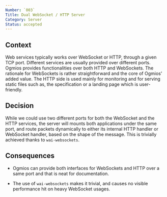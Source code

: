 ```yaml
---
Number: `003`
Title: Dual WebSocket / HTTP Server
Category: Server
Status: accepted 
---
```


<!-- ADR template adapted from Michael Nygard's -->

## Context

<!-- What is the issue that we're seeing that is motivating this decision or change? -->

Web services typically works over WebSocket or HTTP, through a given TCP port. Different services are usually provided over different ports. Ogmios provides functionalities over both HTTP and WebSockets. The rationale for WebSockets is rather straightforward and the core of Ogmios' added value. The HTTP side is used mainly for monitoring and for serving static files such as, the specification or a landing page which is user-friendly. 

## Decision

<!-- What is the change that we're proposing and/or doing? -->

While we could use two different ports for both the WebSocket and the HTTP services, the server will mounts both applications under the same port, and route packets dynamically to either its internal HTTP handler or WebSocket handler, based on the shape of the message. This is trivially achieved thanks to `wai-websockets`. 

## Consequences

<!-- What becomes easier or more difficult to do because of this change? -->

- Ogmios can provide both interfaces for WebSockets and HTTP over a same port and that is neat for documentation. 

- The use of `wai-websockets` makes it trivial, and causes no visible performance hit on heavy WebSocket usages. 
